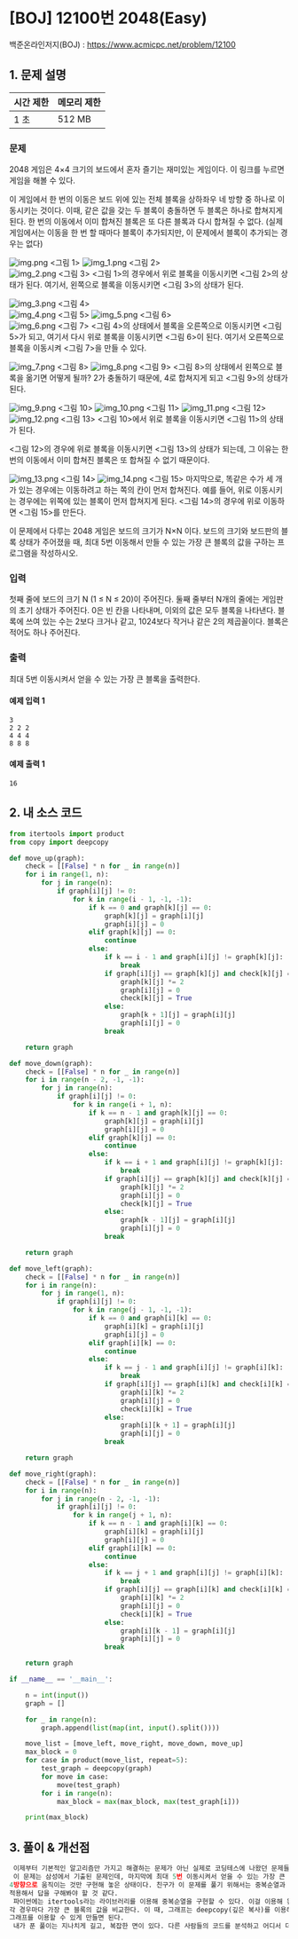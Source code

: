 # [BOJ] 12100번 2048(Easy)

백준온라인저지(BOJ) :  https://www.acmicpc.net/problem/12100



## 1. 문제 설명

| 시간 제한 | 메모리 제한 | 
| :-------- | :---------- |
| 1 초      | 512 MB      | 

### 문제

2048 게임은 4×4 크기의 보드에서 혼자 즐기는 재미있는 게임이다. 이 링크를 누르면 게임을 해볼 수 있다.

이 게임에서 한 번의 이동은 보드 위에 있는 전체 블록을 상하좌우 네 방향 중 하나로 이동시키는 것이다. 이때, 같은 값을 갖는 두 블록이 충돌하면 두 블록은 하나로 합쳐지게 된다. 한 번의 이동에서 이미 합쳐진 블록은 또 다른 블록과 다시 합쳐질 수 없다. (실제 게임에서는 이동을 한 번 할 때마다 블록이 추가되지만, 이 문제에서 블록이 추가되는 경우는 없다)

![img.png](images/12100_img.png)
<그림 1>
![img_1.png](images/12100_img_1.png)
<그림 2>	
![img_2.png](images/12100_img_2.png)
<그림 3>
<그림 1>의 경우에서 위로 블록을 이동시키면 <그림 2>의 상태가 된다. 여기서, 왼쪽으로 블록을 이동시키면 <그림 3>의 상태가 된다.

![img_3.png](images/12100_img_3.png)
<그림 4>	
![img_4.png](images/12100_img_4.png)
<그림 5>
![img_5.png](images/12100_img_5.png)
<그림 6>	
![img_6.png](images/12100_img_6.png)
<그림 7>
<그림 4>의 상태에서 블록을 오른쪽으로 이동시키면 <그림 5>가 되고, 여기서 다시 위로 블록을 이동시키면 <그림 6>이 된다. 여기서 오른쪽으로 블록을 이동시켜 <그림 7>을 만들 수 있다.

![img_7.png](images/12100_img_7.png)
<그림 8>
![img_8.png](images/12100_img_8.png)
<그림 9>
<그림 8>의 상태에서 왼쪽으로 블록을 옮기면 어떻게 될까? 2가 충돌하기 때문에, 4로 합쳐지게 되고 <그림 9>의 상태가 된다.

![img_9.png](images/12100_img_9.png)
<그림 10>
![img_10.png](images/12100_img_10.png)
<그림 11>	
![img_11.png](images/12100_img_11.png)
<그림 12>	
![img_12.png](images/12100_img_12.png)
<그림 13>
<그림 10>에서 위로 블록을 이동시키면 <그림 11>의 상태가 된다.

<그림 12>의 경우에 위로 블록을 이동시키면 <그림 13>의 상태가 되는데, 그 이유는 한 번의 이동에서 이미 합쳐진 블록은 또 합쳐질 수 없기 때문이다.

![img_13.png](images/12100_img_13.png)
<그림 14>	
![img_14.png](images/12100_img_14.png)
<그림 15>
마지막으로, 똑같은 수가 세 개가 있는 경우에는 이동하려고 하는 쪽의 칸이 먼저 합쳐진다. 예를 들어, 위로 이동시키는 경우에는 위쪽에 있는 블록이 먼저 합쳐지게 된다. <그림 14>의 경우에 위로 이동하면 <그림 15>를 만든다.

이 문제에서 다루는 2048 게임은 보드의 크기가 N×N 이다. 보드의 크기와 보드판의 블록 상태가 주어졌을 때, 최대 5번 이동해서 만들 수 있는 가장 큰 블록의 값을 구하는 프로그램을 작성하시오.


### 입력

첫째 줄에 보드의 크기 N (1 ≤ N ≤ 20)이 주어진다. 둘째 줄부터 N개의 줄에는 게임판의 초기 상태가 주어진다. 0은 빈 칸을 나타내며, 이외의 값은 모두 블록을 나타낸다. 블록에 쓰여 있는 수는 2보다 크거나 같고, 1024보다 작거나 같은 2의 제곱꼴이다. 블록은 적어도 하나 주어진다.

### 출력

최대 5번 이동시켜서 얻을 수 있는 가장 큰 블록을 출력한다.

#### 예제 입력 1

```
3
2 2 2
4 4 4
8 8 8
```

#### 예제 출력 1

```
16
```

## 2. 내 소스 코드

```python
from itertools import product
from copy import deepcopy

def move_up(graph):
    check = [[False] * n for _ in range(n)]
    for i in range(1, n):
        for j in range(n):
            if graph[i][j] != 0:
                for k in range(i - 1, -1, -1):
                    if k == 0 and graph[k][j] == 0:
                        graph[k][j] = graph[i][j]
                        graph[i][j] = 0
                    elif graph[k][j] == 0:
                        continue
                    else:
                        if k == i - 1 and graph[i][j] != graph[k][j]:
                            break
                        if graph[i][j] == graph[k][j] and check[k][j] == False:
                            graph[k][j] *= 2
                            graph[i][j] = 0
                            check[k][j] = True
                        else:
                            graph[k + 1][j] = graph[i][j]
                            graph[i][j] = 0
                        break

    return graph

def move_down(graph):
    check = [[False] * n for _ in range(n)]
    for i in range(n - 2, -1, -1):
        for j in range(n):
            if graph[i][j] != 0:
                for k in range(i + 1, n):
                    if k == n - 1 and graph[k][j] == 0:
                        graph[k][j] = graph[i][j]
                        graph[i][j] = 0
                    elif graph[k][j] == 0:
                        continue
                    else:
                        if k == i + 1 and graph[i][j] != graph[k][j]:
                            break
                        if graph[i][j] == graph[k][j] and check[k][j] == False:
                            graph[k][j] *= 2
                            graph[i][j] = 0
                            check[k][j] = True
                        else:
                            graph[k - 1][j] = graph[i][j]
                            graph[i][j] = 0
                        break

    return graph

def move_left(graph):
    check = [[False] * n for _ in range(n)]
    for i in range(n):
        for j in range(1, n):
            if graph[i][j] != 0:
                for k in range(j - 1, -1, -1):
                    if k == 0 and graph[i][k] == 0:
                        graph[i][k] = graph[i][j]
                        graph[i][j] = 0
                    elif graph[i][k] == 0:
                        continue
                    else:
                        if k == j - 1 and graph[i][j] != graph[i][k]:
                            break
                        if graph[i][j] == graph[i][k] and check[i][k] == False:
                            graph[i][k] *= 2
                            graph[i][j] = 0
                            check[i][k] = True
                        else:
                            graph[i][k + 1] = graph[i][j]
                            graph[i][j] = 0
                        break

    return graph

def move_right(graph):
    check = [[False] * n for _ in range(n)]
    for i in range(n):
        for j in range(n - 2, -1, -1):
            if graph[i][j] != 0:
                for k in range(j + 1, n):
                    if k == n - 1 and graph[i][k] == 0:
                        graph[i][k] = graph[i][j]
                        graph[i][j] = 0
                    elif graph[i][k] == 0:
                        continue
                    else:
                        if k == j + 1 and graph[i][j] != graph[i][k]:
                            break
                        if graph[i][j] == graph[i][k] and check[i][k] == False:
                            graph[i][k] *= 2
                            graph[i][j] = 0
                            check[i][k] = True
                        else:
                            graph[i][k - 1] = graph[i][j]
                            graph[i][j] = 0
                        break

    return graph

if __name__ == '__main__':

    n = int(input())
    graph = []

    for _ in range(n):
        graph.append(list(map(int, input().split())))

    move_list = [move_left, move_right, move_down, move_up]
    max_block = 0
    for case in product(move_list, repeat=5):
        test_graph = deepcopy(graph)
        for move in case:
            move(test_graph)
        for i in range(n):
            max_block = max(max_block, max(test_graph[i]))

    print(max_block)
```



## 3. 풀이 & 개선점

```python
 이제부터 기본적인 알고리즘만 가지고 해결하는 문제가 아닌 실제로 코딩테스에 나왔던 문제들을 풀며 경험을 쌓으려고 한다.
 이 문제는 삼성에서 기출된 문제인데, 마지막에 최대 5번 이동시켜서 얻을 수 있는 가장 큰 블록을 구하는 과정을 어떻게 구현해야하는지 몰라서 먼저 
4방향으로 움직이는 것만 구현해 놓은 상태이다. 친구가 이 문제를 풀기 위해서는 중복순열과 조합에 대해서 알아야 한다고 알려줬기 때문에, 그 2가지를 빨리
적용해서 답을 구해봐야 할 것 같다.
 파이썬에는 itertools라는 라이브러리를 이용해 중복순열을 구현할 수 있다. 이걸 이용해 왼쪽, 오른쪽, 윗쪽, 아래쪽으로 움직이는 move_list를 만들고
각 경우마다 가장 큰 블록의 값을 비교한다. 이 때, 그래프는 deepcopy(깊은 복사)를 이용해 내부의 객체들가지 모두 새롭게 카피해 각 경우마다 처음 주어진 
그래프를 이용할 수 있게 만들면 된다.
 내가 푼 풀이는 지나치게 길고, 복잡한 면이 있다. 다른 사람들의 코드를 분석하고 어디서 더 효율적으로 작성할 수 있는지 알아봐야 할 필요성을 느꼈다.
```